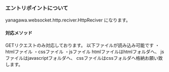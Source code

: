 ### エントリポイントについて ###
yanagawa.websocket.http.reciver.HttpReciver になります。

#### 対応メソッド ####
GETリクエストのみ対応しております。
以下ファイルが読み込み可能です
・htmlファイル
・cssファイル
・jsファイル
htmlファイルはhtmlフォルダへ、
jsファイルはjavascriptフォルダへ、
cssファイルはcssフォルダへ格納お願い致します。